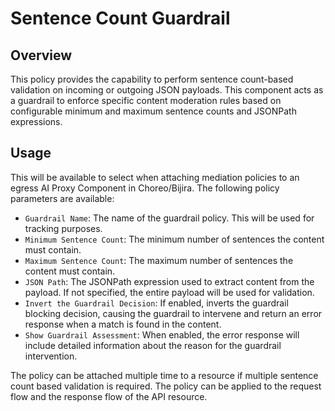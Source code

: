 # Sentence Count Guardrail

## Overview

This policy provides the capability to perform sentence count-based validation on incoming or outgoing JSON payloads. This component acts as a guardrail to enforce specific content moderation rules based on configurable minimum and maximum sentence counts and JSONPath expressions.

## Usage

This will be available to select when attaching mediation policies to an egress AI Proxy Component in Choreo/Bijira. The following policy parameters are available:

- `Guardrail Name`: The name of the guardrail policy. This will be used for tracking purposes.
- `Minimum Sentence Count`: The minimum number of sentences the content must contain.
- `Maximum Sentence Count`: The maximum number of sentences the content must contain.
- `JSON Path`: The JSONPath expression used to extract content from the payload. If not specified, the entire payload will be used for validation.
- `Invert the Guardrail Decision`: If enabled, inverts the guardrail blocking decision, causing the guardrail to intervene and return an error response when a match is found in the content.
- `Show Guardrail Assessment`: When enabled, the error response will include detailed information about the reason for the guardrail intervention.

The policy can be attached multiple time to a resource if multiple sentence count based validation is required. The policy can be applied to the request flow and the response flow of the API resource.
